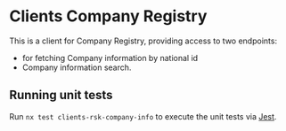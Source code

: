 # Clients Company Registry

This is a client for Company Registry, providing access to two endpoints:

- for fetching Company information by national id
- Company information search.

## Running unit tests

Run `nx test clients-rsk-company-info` to execute the unit tests via [Jest](https://jestjs.io).
